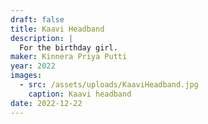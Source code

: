 ```yaml
---
draft: false
title: Kaavi Headband
description: |
  For the birthday girl.
maker: Kinnera Priya Putti
year: 2022
images:
  - src: /assets/uploads/KaaviHeadband.jpg
    caption: Kaavi headband
date: 2022-12-22
---
```


